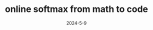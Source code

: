 ---
title: online softmax from math to code
date: 2024-5-9
description: online softmax theory and CUDA implementation
category: cuda
redirect: ./assets/pdf/onlinesoftmax.pdf
type: pdf
---